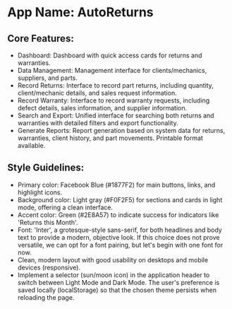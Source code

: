 # **App Name**: AutoReturns

## Core Features:

- Dashboard: Dashboard with quick access cards for returns and warranties.
- Data Management: Management interface for clients/mechanics, suppliers, and parts.
- Record Returns: Interface to record part returns, including quantity, client/mechanic details, and sales request information.
- Record Warranty: Interface to record warranty requests, including defect details, sales information, and supplier information.
- Search and Export: Unified interface for searching both returns and warranties with detailed filters and export functionality.
- Generate Reports: Report generation based on system data for returns, warranties, client history, and part movements. Printable format available.

## Style Guidelines:

- Primary color: Facebook Blue (#1877F2) for main buttons, links, and highlight icons.
- Background color: Light gray (#F0F2F5) for sections and cards in light mode, offering a clean interface.
- Accent color: Green (#2E8A57) to indicate success for indicators like 'Returns this Month'.
- Font: 'Inter', a grotesque-style sans-serif, for both headlines and body text to provide a modern, objective look. If this choice does not prove versatile, we can opt for a font pairing, but let's begin with one font for now.
- Clean, modern layout with good usability on desktops and mobile devices (responsive).
- Implement a selector (sun/moon icon) in the application header to switch between Light Mode and Dark Mode. The user's preference is saved locally (localStorage) so that the chosen theme persists when reloading the page.
